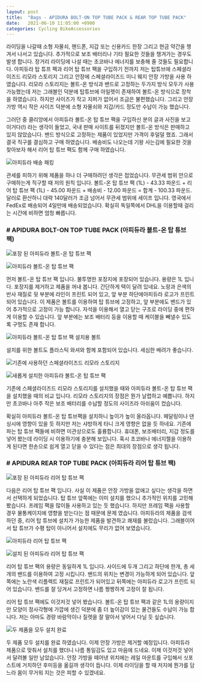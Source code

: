 ```yaml
---
layout: post
title:  "Bags - APIDURA BOLT-ON TOP TUBE PACK & REAR TOP TUBE PACK"
date:   2021-06-10 11:05:00 +0900
categories: Cycling BikeAccessories
---
```

라이딩을 나갈때 소형 자물쇠, 핸드폰, 지갑 또는 신용카드 한장 그리고 현금 약간을 챙겨서 나서고 있습니다. 추가적으로 보조 배터리나 기타 필요한 것들을 챙겨가는 경우도 발생 합니다. 장거리 라이딩에 나설 때는 초코바나 에너지를 보충해 줄 것들도 필요합니다. 아피듀라 탑 튜프 팩과 리어 탑 튜브 팩을 구입하기 전까지 저는 탑튜브에 스페셜라이즈드 리모라 스토리지 그리고 안장에 스페셜라이즈드 미니 웨지 안장 가방을 사용 하였습니다. 리모라 스토리지는 볼트-온 방식과 밴드로 고정하는 두가지 방식 모두가 사용 가능했는데 저는 그래블인 덕분에 탑튜브에 아일렛이 존재하여 볼트-온 방식으로 장착을 하였습니다. 하지만 사이즈가 작고 지퍼가 없어서 조금은 불편했습니다. 그리고 안장가방 역시 작은 사이즈 덕분에 소형 자물쇠와 지갑/카드 정도만 수납이 가능 했습니다.

 

그러던 중 클리앙에서 아피듀라 볼트-온 탑 튜브 팩을 구입하신 분의 글과 사진을 보고 이거다(!) 라는 생각이 들었고, 국내 판매 사이트를 뒤졌지만 볼트-온 방식은 판매하고 있지 않았습니다. 밴드 방식으로 고정하는 제품이 있었지만 가격이 후덜덜 했죠. 그래서 결국 직구를 결심하고 구매 하였습니다. 배송비도 나오는데 기왕 사는김에 필요한 것을 찾아보자 해서 리어 탑 튜브 팩도 함께 구매 하였습니다.

![아피듀라 배송 패킹](../../../../../assets/img/2021-06-10/01-apidura_packing.jpg)

관세를 피하기 위해 제품을 하나 더 구매하려던 생각은 접었습니다. 무관세 범위 안으로 구매하는게 직구할 때 저의 원칙 입니다. 볼트-온 탑 튜브 팩 (1L) - 43.33 파운드 + 리어 탑 튜브 팩 (1L) - 45.00 파운드 + 배송비 - 12.00 파운드 = 합계 - 100.33 파운드. 달러로 환산하니 대략 140달러가 조금 넘어서 무관세 범위에 세이프 입니다. 영국에서 FedEx로 배송되어 4일만에 배송되었습니다. 확실히 독일쪽에서 DHL을 이용할때 걸리는 시간에 비하면 엄청 빠릅니다.



### # APIDURA BOLT-ON TOP TUBE PACK (아피듀라 볼트-온 탑 튜브 팩)

![포장 된 아피듀라 볼트-온 탑 튜브 팩](../../../../../assets/img/2021-06-10/02-apidura_bolton_packing.jpg)

![아피듀라 볼트-온 탑 튜브 팩](../../../../../assets/img/2021-06-10/03-apidura_bolton_01.jpg)



먼저 볼트-온 탑 튜브 팩 입니다. 불투명한 포장지에 포장되어 있습니다. 용량은 1L 입니다. 포장지를 제거하고 제품을 꺼내 봅니다. 간단하게 택이 달려 있네요. 노랑과 은색의 반사 재질로 뒷 부분에 라인이 프린트 되어 있고, 앞 부분 하단에아피듀라 로고가 프린트 되어 있습니다. 이 제품은 볼트를 이용하여 탑 튜브에 고정하고, 앞 부분에도 밴드가 있어 추가적으로 고정이 가능 합니다. 자석을 이용해서 열고 닫는 구조로 라이딩 중에 편하게 이용할 수 있습니다. 앞 부분에는 보조 배터리 등을 이용할 때 케이블을 빼낼수 있도록 구멍도 존재 합니다.



![아피듀라 볼트-온 탑 튜브 팩 설치용 볼트](../../../../../assets/img/2021-06-10/04-apidura_bolton_02.jpg)

 

설치를 위한 볼트도 플라스틱 와셔와 함께 포함되어 있습니다. 세심한 배려가 좋습니다.



![기존에 사용하던 스페셜라이즈드 리모라 스토리지](../../../../../assets/img/2021-06-10/05-apecialized_remora_01.jpg)

![새롭게 설치한 아피듀라 볼트-온 탑 튜브 팩](../../../../../assets/img/2021-06-10/06-apidura_bolton_install.jpg)



기존에 스페셜라이즈드 리모라 스토리지를 설치했을 때와 아피듀라 볼트-온 탑 튜브 팩을 설치했을 때의 비교 입니다. 리모라 스토리지의 장점은 뭔가 날렵하고 예쁩니다. 하지만 초코바나 아주 작은 보조 배터리를 수납할 정도의 사이즈라 아쉬움이 컸습니다.

 

확실히 아피듀라 볼트-온 탑 튜브팩을 설치하니 높이가 높이 올라옵니다. 페달링이나 댄싱시에 영향이 있을 듯 하지만 저는 샤방하게 타니 크게 영향은 없을 듯 하네요. 기존에 파는 탑 튜브 팩들에 비하면 미관상으로도 훌륭합니다. 휴대폰, 보조배터리, 지갑 정도를 넣어 봤는데 라이딩 시 이용하기에 충분해 보입니다. 혹시 초코바나 에너지젤을 이용하게 된다면 한손으로 쉽게 열고 닫을 수 있다는 점은 최대의 장점으로 생각 됩니다.



### # APIDURA REAR TOP TUBE PACK (아피듀라 리어 탑 튜브 팩)

![포장 된 아피듀라 리어 탑 튜브 팩](../../../../../assets/img/2021-06-10/07-apidura_rear_packing.jpg)



다음은 리어 탑 튜브 팩 입니다. 사실 이 제품은 안장 가방을 없애고 싶다는 생각을 하면서 선택하게 되었습니다. 탑 튜브 앞쪽에는 이미 설치를 했으니 추가적인 위치를 고민해 봤습니다. 프레임 팩을 많이들 사용하고 있는 듯 했습니다. 하지만 프레임 팩을 사용할 경우 물통케이지에 영향을 받는다는 점 때문에 문제 였습니다. 아피듀라의 제품을 검색 하던 중, 리어 탑 튜브에 설치가 가능한 제품을 발견하고 쾌재를 불렀습니다. 그래블이어서 탑 튜브가 수평 탑이 아니어서 설치에도 무리가 없어 보였습니다.



![아피듀라 리어 탑 튜브 팩](../../../../../assets/img/2021-06-10/08-apidura_rear_01.jpg)

![설치 된 아피듀라 리어 탑 튜브 팩](../../../../../assets/img/2021-06-10/09-apidura_rear_install.jpg)



리어 탑 튜브 팩의 용량은 동일하게 1L 입니다. 사이드에 두개 그리고 하단에 한개, 총 세개의 밴드를 이용하여 고정 시킵니다. 밴드의 위치는 변경이 가능하게 되어 있습니다. 앞쪽에는 노란색 리플렉트 재질로 프린트가 되어있고 뒤쪽에는 아피듀라 로고가 프린트 되어 있습니다. 밴드를 잘 당겨서 고정하면 나름 짱짱하게 고정이 잘 됩니다.

 

리어 탑 튜브 팩에도 이것저것 넣어 봤습니다. 볼트-온 탑 튜브 팩과 같은 1L의 용량이지만 모양이 정사각형에 가깝에 생긴 덕분에 좀 더 높이감이 있는 물건들도 수납이 가능 합니다. 저는 아마도 경량 바람막이나 질렛을 잘 말아서 넣어서 다닐 듯 싶습니다.



![두 제품을 모두 설치 완료](../../../../../assets/img/2021-06-10/10-apidura_all_install.jpg)



두 제품 모두 설치를 완료 하였습니다. 이제 안장 가방은 제거할 예정입니다. 아피듀라 제품으로 맞춰서 설치를 했더니 나름 통일감도 있고 마음에 드네요. 이제 이것저것 넣어서 달려볼 일만 남았습니다. 안장 가방을 떼어낸 위치에는 레일 마운트를 구입해서 싯포스트에 거치하던 후미등을 옮길까 생각이 듭니다. 이제 라이딩을 할 때 저지에 뭔가를 담느라 몸이 무거워 지는 것은 피할 수 있겠네요.


